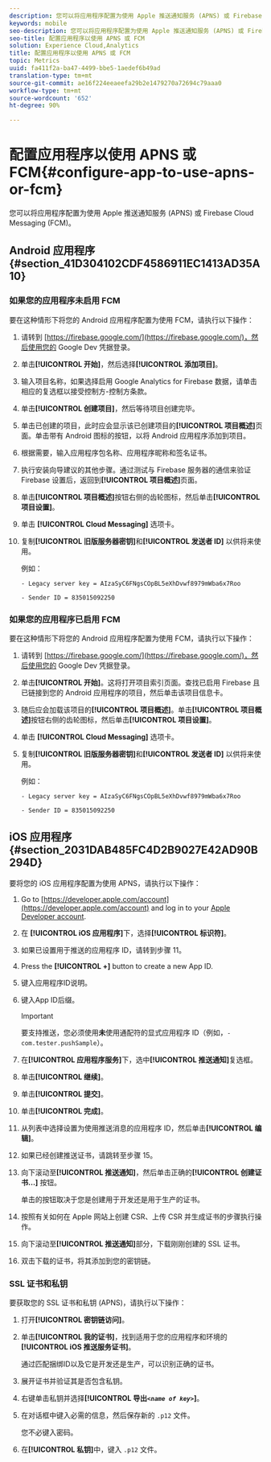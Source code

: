 ```yaml
---
description: 您可以将应用程序配置为使用 Apple 推送通知服务 (APNS) 或 Firebase Cloud Messaging (FCM)。
keywords: mobile
seo-description: 您可以将应用程序配置为使用 Apple 推送通知服务 (APNS) 或 Firebase Cloud Messaging (FCM)。
seo-title: 配置应用程序以使用 APNS 或 FCM
solution: Experience Cloud,Analytics
title: 配置应用程序以使用 APNS 或 FCM
topic: Metrics
uuid: fa411f2a-ba47-4499-bbe5-1aedef6b49ad
translation-type: tm+mt
source-git-commit: ae16f224eeaeefa29b2e1479270a72694c79aaa0
workflow-type: tm+mt
source-wordcount: '652'
ht-degree: 90%

---
```



# 配置应用程序以使用 APNS 或 FCM{#configure-app-to-use-apns-or-fcm}

您可以将应用程序配置为使用 Apple 推送通知服务 (APNS) 或 Firebase Cloud Messaging (FCM)。

## Android 应用程序 {#section_41D304102CDF4586911EC1413AD35A10}

### 如果您的应用程序未启用 FCM

要在这种情形下将您的 Android 应用程序配置为使用 FCM，请执行以下操作：

1. 请转到 [https://firebase.google.com/](https://firebase.google.com/)，然后使用您的 Google Dev 凭据登录。

1. 单击&#x200B;**[!UICONTROL 开始]**，然后选择&#x200B;**[!UICONTROL 添加项目]**。

1. 输入项目名称，如果选择启用 Google Analytics for Firebase 数据，请单击相应的复选框以接受控制方-控制方条款。

1. 单击&#x200B;**[!UICONTROL 创建项目]**，然后等待项目创建完毕。

1. 单击已创建的项目，此时应会显示该已创建项目的&#x200B;**[!UICONTROL 项目概述]**&#x200B;页面。单击带有 Android 图标的按钮，以将 Android 应用程序添加到项目。

1. 根据需要，输入应用程序包名称、应用程序昵称和签名证书。

1. 执行安装向导建议的其他步骤。通过测试与 Firebase 服务器的通信来验证 Firebase 设置后，返回到&#x200B;**[!UICONTROL 项目概述]**&#x200B;页面。

1. 单击&#x200B;**[!UICONTROL 项目概述]**&#x200B;按钮右侧的齿轮图标，然后单击&#x200B;**[!UICONTROL 项目设置]**。

1. 单击 **[!UICONTROL Cloud Messaging]** 选项卡。

1. 复制&#x200B;**[!UICONTROL 旧版服务器密钥]**&#x200B;和&#x200B;**[!UICONTROL 发送者 ID]** 以供将来使用。

   例如：

   ```
   - Legacy server key = AIzaSyC6FNgsCOpBL5eXhDvwf8979mWba6x7Roo
   ```

   ```
   - Sender ID = 835015092250
   ```

### 如果您的应用程序已启用 FCM

要在这种情形下将您的 Android 应用程序配置为使用 FCM，请执行以下操作：

1. 请转到 [https://firebase.google.com/](https://firebase.google.com/)，然后使用您的 Google Dev 凭据登录。

1. 单击&#x200B;**[!UICONTROL 开始]**。这将打开项目索引页面。查找已启用 Firebase 且已链接到您的 Android 应用程序的项目，然后单击该项目信息卡。

1. 随后应会加载该项目的&#x200B;**[!UICONTROL 项目概述]**。单击&#x200B;**[!UICONTROL 项目概述]**&#x200B;按钮右侧的齿轮图标，然后单击&#x200B;**[!UICONTROL 项目设置]**。

1. 单击 **[!UICONTROL Cloud Messaging]** 选项卡。

1. 复制&#x200B;**[!UICONTROL 旧版服务器密钥]**&#x200B;和&#x200B;**[!UICONTROL 发送者 ID]** 以供将来使用。

   例如：

   ```
   - Legacy server key = AIzaSyC6FNgsCOpBL5eXhDvwf8979mWba6x7Roo
   ```

   ```
   - Sender ID = 835015092250
   ```



## iOS 应用程序 {#section_2031DAB485FC4D2B9027E42AD90B294D}

要将您的 iOS 应用程序配置为使用 APNS，请执行以下操作：

1. Go to [https://developer.apple.com/account](https://developer.apple.com/account) and log in to your [Apple Developer account](https://developer.apple.com/account).
1. 在 **[!UICONTROL iOS 应用程序]**&#x200B;下，选择&#x200B;**[!UICONTROL 标识符]**。
1. 如果已设置用于推送的应用程序 ID，请转到步骤 11。
1. Press the **[!UICONTROL +]** button to create a new App ID.
1. 键入应用程序ID说明。
1. 键入App ID后缀。

   >[!IMPORTANT]
   >
   >要支持推送，您必须使用&#x200B;**未**&#x200B;使用通配符的显式应用程序 ID（例如，`- com.tester.pushSample`）。

1. 在&#x200B;**[!UICONTROL 应用程序服务]**&#x200B;下，选中&#x200B;**[!UICONTROL 推送通知]**&#x200B;复选框。
1. 单击&#x200B;**[!UICONTROL 继续]**。
1. 单击&#x200B;**[!UICONTROL 提交]**。
1. 单击&#x200B;**[!UICONTROL 完成]**。
1. 从列表中选择设置为使用推送消息的应用程序 ID，然后单击&#x200B;**[!UICONTROL 编辑]**。
1. 如果已经创建推送证书，请跳转至步骤 15。
1. 向下滚动至&#x200B;**[!UICONTROL 推送通知]**，然后单击正确的&#x200B;**[!UICONTROL 创建证书...]** 按钮。

   单击的按钮取决于您是创建用于开发还是用于生产的证书。
1. 按照有关如何在 Apple 网站上创建 CSR、上传 CSR 并生成证书的步骤执行操作。
1. 向下滚动至&#x200B;**[!UICONTROL 推送通知]**&#x200B;部分，下载刚刚创建的 SSL 证书。
1. 双击下载的证书，将其添加到您的密钥链。

### SSL 证书和私钥

要获取您的 SSL 证书和私钥 (APNS)，请执行以下操作：

1. 打开&#x200B;**[!UICONTROL 密钥链访问]**。
1. 单击&#x200B;**[!UICONTROL 我的证书]**，找到适用于您的应用程序和环境的 **[!UICONTROL iOS 推送服务证书]**。

   通过匹配捆绑ID以及它是开发还是生产，可以识别正确的证书。

1. 展开证书并验证其是否包含私钥。
1. 右键单击私钥并选择&#x200B;**[!UICONTROL 导出&#x200B;*`<name of key>`*]**。
1. 在对话框中键入必需的信息，然后保存新的 `.p12` 文件。

   您不必键入密码。

1. 在&#x200B;**[!UICONTROL 私钥]**&#x200B;中，键入 `.p12` 文件。

